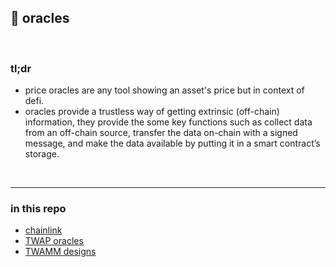 ## 🍋 oracles

<br>

### tl;dr

* price oracles are any tool showing an asset's price but in context of defi.
* oracles provide a trustless way of getting extrinsic (off-chain) information, they provide the some key functions such as collect data from an off-chain source, transfer the data on-chain with a signed message, and make the data available by putting it in a smart contract’s storage.


<br>

---

### in this repo


* [chainlink](chainlink.md)
* [TWAP oracles](twap.md)
* [TWAMM designs](twamm.md)


